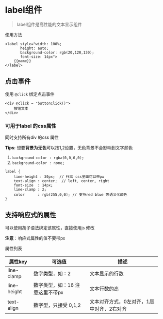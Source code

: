 # label组件

> label组件是高性能的文本显示组件

使用方法

```
<label style="width: 100%;
       height: auto;
       background-color: rgb(20,120,130);
       font-size: 14px">
    {{name}}
</label>
```

## 点击事件
使用 `@click` 绑定点击事件

```
<div @click = "buttonClick()">
    按钮文本
</div>
```

### 可用于label 的css属性

同时支持所有div 的css 属性

**Tips:** 想要**背景为无色**可以按1,2设置，无色背景不会影响到文字颜色
1. `background-color : rgba(0,0,0,0);`
2. `background-color : none;`

```
label {
    line-height : 30px;  // 行高 css里面可以带px
    text-align : center;  // left, center, right
    font-size  : 14px;
    line-clamp : 2;
    color      : rgb(255,0,0); // 支持red blue 等语义化颜色
}
```

## 支持响应式的属性
可以使用胡子语法绑定该属性，直接使用js 修改

**注意**：响应式属性的值不要带px

属性列表

| 属性key | 可选值 | 描述 |
| --- | --- | --- |
| line-clamp| 数字类型，如：2| 文本显示的行数 |
| line-height| 数字类型，如：16 注意这里不带px | 文本行数的高 |
| text-align| 数字型，只接受 0,1,2|文本对齐方式，0左对齐，1居中对齐，2右对齐 |


